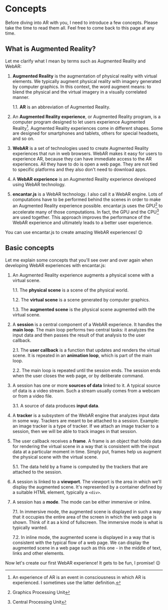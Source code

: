 # Concepts

Before diving into AR with you, I need to introduce a few concepts. Please take the time to read them all. Feel free to come back to this page at any time.

## What is Augmented Reality?

Let me clarify what I mean by terms such as Augmented Reality and WebAR:

1. **Augmented Reality** is the augmentation of physical reality with virtual elements. We typically augment physical reality with imagery generated by computer graphics. In this context, the word augment means: to blend the physical and the virtual imagery in a visually correlated manner.

    1.1. **AR** is an abbreviation of Augmented Reality.

2. An **Augmented Reality experience**, or Augmented Reality program, is a computer program designed to let users experience Augmented Reality[^1]. Augmented Reality experiences come in different shapes. Some are designed for smartphones and tablets, others for special headsets, and so on.

3. **WebAR** is a set of technologies used to create Augmented Reality experiences that run in web browsers. WebAR makes it easy for users to experience AR, because they can have immediate access to the AR experiences. All they have to do is open a web page. They are not tied to specific platforms and they also don't need to download apps.

4. A **WebAR experience** is an Augmented Reality experience developed using WebAR technology.

5. **encantar.js** is a WebAR technology. I also call it a WebAR engine. Lots of computations have to be performed behind the scenes in order to make an Augmented Reality experience possible. encantar.js uses the GPU[^2] to accelerate many of those computations. In fact, the GPU and the CPU[^3] are used together. This approach improves the performance of the WebAR experience and ultimately leads to a better user experience.

You can use encantar.js to create amazing WebAR experiences! :wink:

[^1]: An experience of AR is an event in consciousness in which AR is experienced. I sometimes use the latter definition.
[^2]: Graphics Processing Unit
[^3]: Central Processing Unit

## Basic concepts

Let me explain some concepts that you'll see over and over again when developing WebAR experiences with encantar.js:

1. An Augmented Reality experience augments a physical scene with a virtual scene.

    1.1. The **physical scene** is a scene of the physical world.

    1.2. The **virtual scene** is a scene generated by computer graphics.

    1.3. The **augmented scene** is the physical scene augmented with the virtual scene.

2. A **session** is a central component of a WebAR experience. It handles the **main loop**. The main loop performs two central tasks: it analyzes the input data and then passes the result of that analysis to the user callback.

    2.1. The **user callback** is a function that updates and renders the virtual scene. It is repeated in an **animation loop**, which is part of the main loop.
    
    2.2. The main loop is repeated until the session ends. The session ends when the user closes the web page, or by deliberate command.

3. A session has one or more **sources of data** linked to it. A typical source of data is a video stream. Such a stream usually comes from a webcam or from a video file.

    3.1. A source of data produces **input data**.

4. A **tracker** is a subsystem of the WebAR engine that analyzes input data in some way. Trackers are meant to be attached to a session. Example: an image tracker is a type of tracker. If we attach an image tracker to a session, then we will be able to track images in that session.

5. The user callback receives a **frame**. A frame is an object that holds data for rendering the virtual scene in a way that is consistent with the input data at a particular moment in time. Simply put, frames help us augment the physical scene with the virtual scene.

    5.1. The data held by a frame is computed by the trackers that are attached to the session.

6. A session is linked to a **viewport**. The viewport is the area in which we'll display the augmented scene. It's represented by a container defined by a suitable HTML element, typically a `<div>`.

7. A session has a **mode**. The mode can be either immersive or inline.

    7.1. In immersive mode, the augmented scene is displayed in such a way that it occupies the entire area of the screen in which the web page is shown. Think of it as a kind of fullscreen. The immersive mode is what is typically wanted.
    
    7.2. In inline mode, the augmented scene is displayed in a way that is consistent with the typical flow of a web page. We can display the augmented scene in a web page such as this one - in the middle of text, links and other elements.

Now let's create our first WebAR experience! It gets to be fun, I promise! :wink: